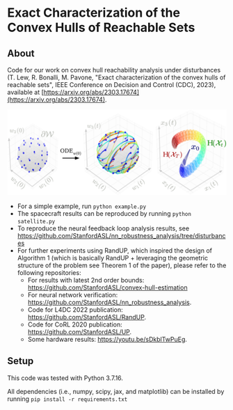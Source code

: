 # Exact Characterization of the Convex Hulls of Reachable Sets

## About

Code for our work on convex hull reachability analysis under disturbances (T. Lew, R. Bonalli, M. Pavone, "Exact characterization of the convex hulls of reachable sets", IEEE Conference on Decision and Control (CDC), 2023), available at [https://arxiv.org/abs/2303.17674](https://arxiv.org/abs/2303.17674).

![continuous_time_reachability](/results/continuous_time_reachability.jpg)

* For a simple example, run
``python example.py``
* The spacecraft results can be reproduced by running
``python satellite.py``
* To reproduce the neural feedback loop analysis results, see https://github.com/StanfordASL/nn_robustness_analysis/tree/disturbances
* For further experiments using RandUP, which inspired the design of Algorithm 1 (which is basically RandUP + leveraging the geometric structure of the problem see Theorem 1 of the paper), please refer to the following repositories:
    * For results with latest 2nd order bounds: https://github.com/StanfordASL/convex-hull-estimation
    * For neural network verification: https://github.com/StanfordASL/nn_robustness_analysis. 
    * Code for L4DC 2022 publication: https://github.com/StanfordASL/RandUP.
    * Code for CoRL 2020 publication: https://github.com/StanfordASL/UP.
    * Some hardware results: https://youtu.be/sDkblTwPuEg.

## Setup
This code was tested with Python 3.7.16.

All dependencies (i.e., numpy, scipy, jax, and matplotlib) can be installed by running 
``
  pip install -r requirements.txt
``
